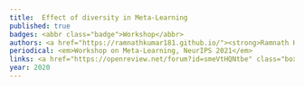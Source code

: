 ```yaml
---
title: 	Effect of diversity in Meta-Learning
published: true
badges: <abbr class="badge">Workshop</abbr>
authors: <a href="https://ramnathkumar181.github.io/"><strong>Ramnath Kumar</strong></a>, Tristan Deleu and Yoshua Bengio
periodical: <em>Workshop on Meta-Learning, NeurIPS 2021</em>
links: <a href="https://openreview.net/forum?id=smeVtHQNtbe" class="boxed" role="button" target="_blank">PDF</a> <a href="https://github.com/RamnathKumar181/Task-Diversity-meta-learning" class="boxed" role="button" target="_blank">Code</a>
year: 2020
---
```

